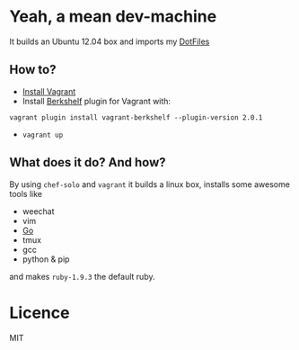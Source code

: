 # Yeah, a mean dev-machine


It builds an Ubuntu 12.04 box and imports my [DotFiles](https://github.com/lukaszkorecki/DotFiles)


## How to?

- [Install Vagrant](https://vagrantup.com)
- Install [Berkshelf](http://berkshelf.com/) plugin for Vagrant with:

```
vagrant plugin install vagrant-berkshelf --plugin-version 2.0.1
```
- `vagrant up`


## What does it do? And how?

By using `chef-solo` and `vagrant` it builds a linux box, installs some awesome tools like

- weechat
- vim
- [Go](http://go-lang.org)
- tmux
- gcc
- python & pip

and makes `ruby-1.9.3` the default ruby.

# Licence

MIT
